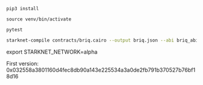 
```pip3 install```

```source venv/bin/activate```


`pytest`


```sh
starknet-compile contracts/briq.cairo --output briq.json --abi briq_abi.json
```

export STARKNET_NETWORK=alpha

First version: 0x032558a3801160d4fec8db90a143e225534a3a0de2fb791b370527b76bf18d16